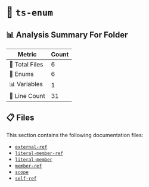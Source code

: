 # 📁 `ts-enum`

## 📊 Analysis Summary For Folder

| Metric | Count |
|--------|-------|
| 📁 Total Files | 6 |
| 🎯 Enums | 6 |
| 📊 Variables | 1 |
| 🔢 Line Count | 31 |


## 📋 Files

This section contains the following documentation files:

- [`external-ref`](./external-ref.md)
- [`literal-member-ref`](./literal-member-ref.md)
- [`literal-member`](./literal-member.md)
- [`member-ref`](./member-ref.md)
- [`scope`](./scope.md)
- [`self-ref`](./self-ref.md)